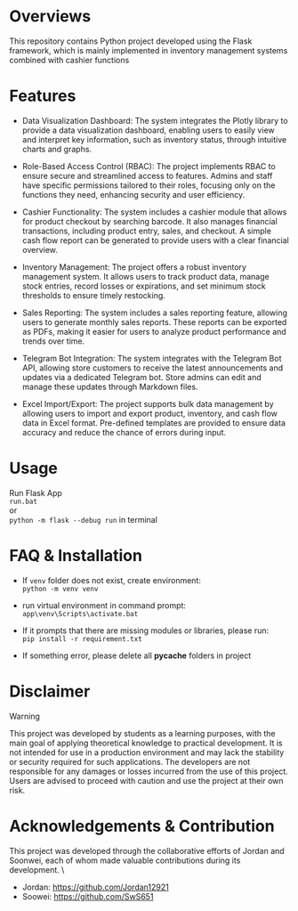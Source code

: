 # Overviews
This repository contains Python project developed using the Flask framework, which is mainly implemented in inventory management systems combined with cashier functions

# Features
- Data Visualization Dashboard: The system integrates the Plotly library to provide a data visualization dashboard, enabling users to easily view and interpret key information, such as inventory status, through intuitive charts and graphs.

- Role-Based Access Control (RBAC): The project implements RBAC to ensure secure and streamlined access to features. Admins and staff have specific permissions tailored to their roles, focusing only on the functions they need, enhancing security and user efficiency.

- Cashier Functionality: The system includes a cashier module that allows for product checkout by searching barcode. It also manages financial transactions, including product entry, sales, and checkout. A simple cash flow report can be generated to provide users with a clear financial overview.

- Inventory Management: The project offers a robust inventory management system. It allows users to track product data, manage stock entries, record losses or expirations, and set minimum stock thresholds to ensure timely restocking.

- Sales Reporting: The system includes a sales reporting feature, allowing users to generate monthly sales reports. These reports can be exported as PDFs, making it easier for users to analyze product performance and trends over time.

- Telegram Bot Integration: The system integrates with the Telegram Bot API, allowing store customers to receive the latest announcements and updates via a dedicated Telegram bot. Store admins can edit and manage these updates through Markdown files.

- Excel Import/Export: The project supports bulk data management by allowing users to import and export product, inventory, and cash flow data in Excel format. Pre-defined templates are provided to ensure data accuracy and reduce the chance of errors during input.

<!-- Run Flask -->
# Usage
Run Flask App \
```run.bat``` \
or \
``` python -m flask --debug run ``` in terminal


# FAQ & Installation
- If ```venv``` folder does not exist, create environment: \
```python -m venv venv```

- run virtual environment in command prompt: \
```app\venv\Scripts\activate.bat```

<!-- Used to automatically run/update after saving -->
- If it prompts that there are missing modules or libraries, please run: \
```pip install -r requirement.txt```

- If something error, please delete all __pycache__ folders in project

# Disclaimer
> [!WARNING] 
> This project was developed by students as a learning purposes, with the main goal of applying theoretical knowledge to practical development. It is not intended for use in a production environment and may lack the stability or security required for such applications. The developers are not responsible for any damages or losses incurred from the use of this project. Users are advised to proceed with caution and use the project at their own risk.

# Acknowledgements & Contribution
This project was developed through the collaborative efforts of Jordan and Soonwei, each of whom made valuable contributions during its development. \
- Jordan: https://github.com/Jordan12921
- Soowei: https://github.com/SwS651


